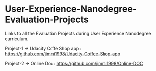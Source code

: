 # User-Experience-Nanodegree-Evaluation-Projects

Links to all the Evaluation Projects during User Experience Nanodegree curriculum.
 
 Project-1 -> Udacity Coffe Shop app : https://github.com/jimmi1998/Udacity-Coffee-Shop-app
 
 Project-2 -> Online Doc : https://github.com/jimmi1998/Online-DOC
